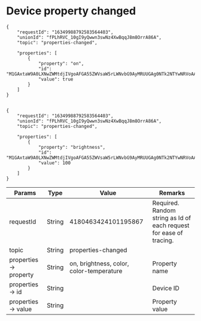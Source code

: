 # Device property changed

```
{
    "requestId": "16349988792583564403",
    "unionId": "fPLhRVC_10gI9yQwwn3swNz4XwBqqJ8m8OrrA86A",
    "topic": "properties-changed",
 
    "properties": [
        {
            "property": "on",
            "id": "M1GAxtaW9A0LXNwZWMtdjIVgoAFGA55ZWVsaW5rLWNvbG9AyMRUUGAg0NTk2NTYwNRVoAA",
            "value": true
        }
    ]
}


{
    "requestId": "16349988792583564403",
    "unionId": "fPLhRVC_10gI9yQwwn3swNz4XwBqqJ8m8OrrA86A",
    "topic": "properties-changed",
 
    "properties": [
        {
            "property": "brightness",
            "id": "M1GAxtaW9A0LXNwZWMtdjIVgoAFGA55ZWVsaW5rLWNvbG9AyMRUUGAg0NTk2NTYwNRVoAA",
            "value": 100
        }
    ]
}
```

| Params                | Type   | Value                                    | Remarks                                                      |
| --------------------- | ------ | ---------------------------------------- | ------------------------------------------------------------ |
| requestId             | String | 4180463424101195867                      | Required. Random string as Id of each request for ease of tracing. |
| topic                 | String | properties-changed                       |                                                              |
| properties → property | String | on, brightness, color, color-temperature | Property name                                                |
| properties → id       | String |                                          | Device ID                                                    |
| properties → value    | String |                                          | Property value                                               |